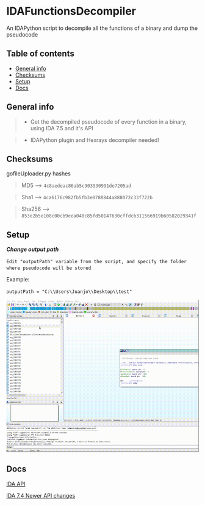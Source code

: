 # IDAFunctionsDecompiler

An IDAPython script to decompile all the functions of a binary and dump the pseudocode 

## Table of contents
* [General info](#general-info)
* [Checksums](#checksums)
* [Setup](#setup)
* [Docs](#Docs)


## General info

>- Get the decompiled pseudocode of every function in a binary, using IDA 7.5 and it's API

>- IDAPython plugin and Hexrays decompiler needed! 

## Checksums

gofileUploader.py hashes

>MD5 --> `4c8aedeac86ab5c903930991de7205ad`

>Sha1 --> `4ca6176c982fb5fb3e0788844a888072c33f722b`

>Sha256 --> `853e2b5e108c00cb9eea040c85fd50147630cffdcb311566919b60582029341f`

## Setup

***Change output path***

`Edit "outputPath" variable from the script, and specify the folder where pseudocode will be stored`

Example:

`outputPath = "C:\\Users\Juanjo\\Desktop\\test"`

![](example.gif)

## Docs

[IDA API](https://www.hex-rays.com/products/ida/support/idapython_docs/)

[IDA 7.4 Newer API changes](https://www.hex-rays.com/products/ida/support/ida74_idapython_no_bc695_porting_guide.shtml)


